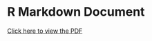 # R Markdown Document

[Click here to view the
PDF](https://drive.google.com/file/d/1zAGofWB_wAVPWXPY_dtiKCHs-YX_xLlQ/view?usp=sharing)
